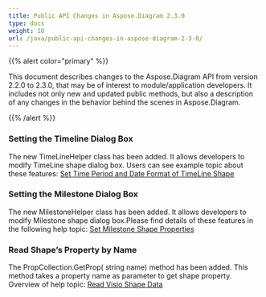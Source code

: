 ```yaml
---
title: Public API Changes in Aspose.Diagram 2.3.0
type: docs
weight: 10
url: /java/public-api-changes-in-aspose-diagram-2-3-0/
---
```


{{% alert color="primary" %}} 

This document describes changes to the Aspose.Diagram API from version 2.2.0 to 2.3.0, that may be of interest to module/application developers. It includes not only new and updated public methods, but also a description of any changes in the behavior behind the scenes in Aspose.Diagram. 

{{% /alert %}} 
### **Setting the Timeline Dialog Box**
The new TimeLineHelper class has been added. It allows developers to modify TimeLine shape dialog box. Users can see example topic about these features: [Set Time Period and Date Format of TimeLine Shape](/pages/createpage.action?spaceKey=diagramjava&title=Set+Time+Period+and+Date+Format+of+Timeline+Shape&linkCreation=true&fromPageId=18612582)
### **Setting the Milestone Dialog Box**
The new MilestoneHelper class has been added. It allows developers to modify Milestone shape dialog box.Please find details of these features in the following help topic: [Set Milestone Shape Properties](/pages/createpage.action?spaceKey=diagramjava&title=Set+Milestone+Shape+Properties&linkCreation=true&fromPageId=18612582)
### **Read Shape’s Property by Name**
The PropCollection.GetProp( string name) method has been added. This method takes a property name as parameter to get shape property. Overview of help topic: [Read Visio Shape Data](/pages/createpage.action?spaceKey=diagramjava&title=Read+Visio+Shape+Data&linkCreation=true&fromPageId=18612582)
